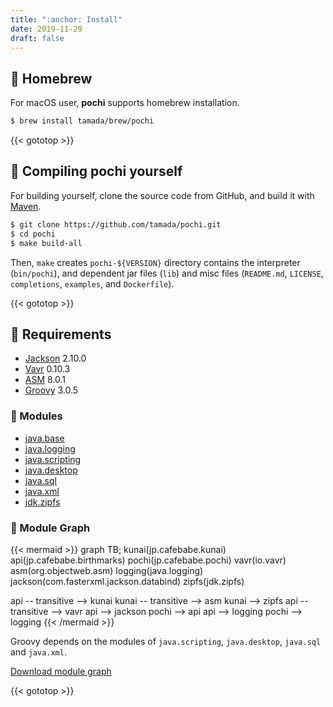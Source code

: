 ```yaml
---
title: ":anchor: Install"
date: 2019-11-29
draft: false
---
```


## :beer: Homebrew

For macOS user, **pochi** supports homebrew installation.

```sh
$ brew install tamada/brew/pochi
```

{{< gototop >}}

## :muscle: Compiling **pochi** yourself

For building yourself, clone the source code from GitHub, and build it with [Maven](https://maven.apache.org/).

```sh
$ git clone https://github.com/tamada/pochi.git
$ cd pochi
$ make build-all
```

Then, `make` creates `pochi-${VERSION}` directory contains the interpreter (`bin/pochi`), and dependent jar files (`lib`) and misc files (`README.md`, `LICENSE`, `completions`, `examples`, and `Dockerfile`).

{{< gototop >}}

## :briefcase: Requirements

* [Jackson](https://github.com/FasterXML/jackson) 2.10.0
* [Vavr](https://www.vavr.io/) 0.10.3
* [ASM](https://asm.ow2.io/) 8.0.1
* [Groovy](https://groovy-lang.org) 3.0.5


### :pouch: Modules

* [java.base](https://docs.oracle.com/en/java/javase/11/docs/api/java.base/module-summary.html)
* [java.logging](https://docs.oracle.com/en/java/javase/11/docs/api/java.logging/module-summary.html)
* [java.scripting](https://docs.oracle.com/en/java/javase/11/docs/api/java.scripting/module-summary.html)
* [java.desktop](https://docs.oracle.com/en/java/javase/11/docs/api/java.desktop/module-summary.html)
* [java.sql](https://docs.oracle.com/en/java/javase/11/docs/api/java.sql/module-summary.html)
* [java.xml](https://docs.oracle.com/en/java/javase/11/docs/api/java.xml/module-summary.html)
* [jdk.zipfs](https://docs.oracle.com/en/java/javase/11/docs/api/jdk.zipfs/module-summary.html)


### :steam_locomotive: Module Graph

{{< mermaid >}}
graph TB;
kunai(jp.cafebabe.kunai)
api(jp.cafebabe.birthmarks)
pochi(jp.cafebabe.pochi)
vavr(io.vavr)
asm(org.objectweb.asm)
logging(java.logging)
jackson(com.fasterxml.jackson.databind)
zipfs(jdk.zipfs)

api -- transitive --> kunai
kunai -- transitive --> asm
kunai --> zipfs
api -- transitive --> vavr
api --> jackson
pochi --> api
api --> logging
pochi --> logging
{{< /mermaid >}}

Groovy depends on the modules of `java.scripting`, `java.desktop`, `java.sql` and `java.xml`.

[Download module graph](../images/module-graph.svg)

{{< gototop >}}
